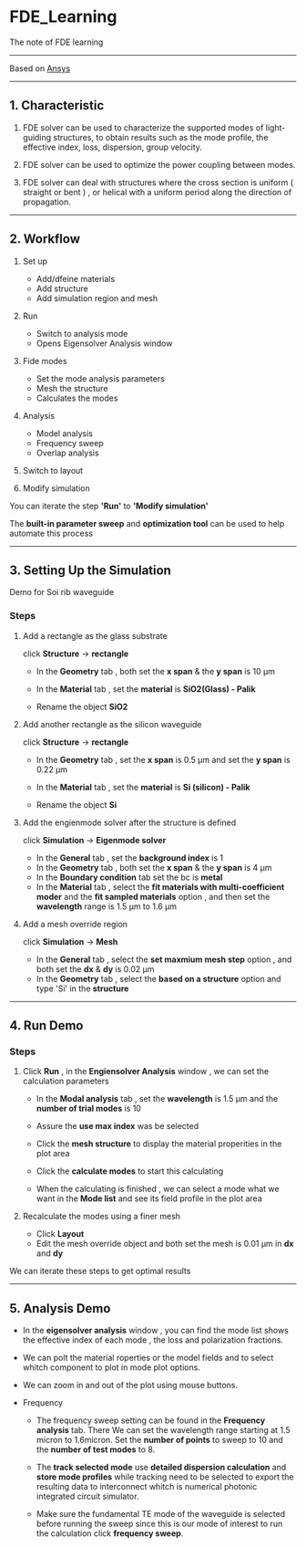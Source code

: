 # FDE_Learning

The note of FDE learning 
***
Based on [Ansys](https://courses.ansys.com/index.php/learning-track/ansys-lumerical-fde/ "Don't touch me !")
***

## 1. Characteristic

1. FDE solver can be used to characterize the supported modes of light-guiding structures, to obtain results such as the mode profile, the effective index, loss, dispersion, group velocity. 

2. FDE solver can be used to optimize the power coupling between modes. 

3. FDE solver can deal with structures where the cross section is uniform ( straight or bent ) , or helical with a uniform period along the direction of propagation. 

***

## 2. Workflow

 1. Set up

    - Add/dfeine materials
    - Add structure
    - Add simulation region and mesh

 2. Run

    - Switch to analysis mode
    - Opens Eigensolver Analysis window

 3. Fide modes

    - Set the mode analysis parameters
    - Mesh the structure
    - Calculates the modes

 4. Analysis

    - Model analysis
    - Frequency sweep
    - Overlap analysis

 5. Switch to layout

 6. Modify simulation

You can iterate the step **'Run'** to **'Modify simulation'**

The **built-in parameter sweep** and **optimization tool** can be used to help automate this process
***

## 3. Setting Up the Simulation

Demo for Soi rib waveguide

### Steps

1. Add a rectangle as the glass substrate

   click **Structure** -> **rectangle**

   - In the **Geometry** tab , both set the **x span** & the **y span** is 10 μm

   - In the **Material** tab , set the **material** is **SiO2(Glass) - Palik**

   - Rename the object **SiO2**

2. Add another rectangle as the silicon waveguide

   click **Structure** -> **rectangle**

   - In the **Geometry** tab , set the **x span** is 0.5 μm and set the **y span** is 0.22 μm

   - In the **Material** tab , set the **material** is **Si (silicon) - Palik**

   - Rename the object **Si**

3. Add the engienmode solver after the structure is defined

   click **Simulation** -> **Eigenmode solver**

   - In the **General** tab , set the **background index** is 1
   - In the **Geometry** tab , both set the **x span** & the **y span** is 4 μm
   - In the **Boundary condition** tab set the bc is **metal**
   - In the **Material** tab , select the **fit materials with multi-coefficient moder** and the **fit sampled materials** option , and then set the **wavelength** range is 1.5 μm to 1.6 μm

4. Add a mesh override region

   click **Simulation** -> **Mesh**

   - In the **General** tab , select the **set maxmium mesh step** option , and both set the **dx** & **dy** is 0.02 μm
   - In the **Geometry** tab , select the **based on a structure** option and type 'Si' in the **structure**

***

## 4. Run Demo

### Steps

1. Click **Run** , in the **Engiensolver Analysis** window , we can set the calculation parameters

   - In the **Modal analysis** tab , set the **wavelength** is 1.5 μm and the **number of trial modes** is 10
   - Assure the **use max index** was be selected
   - Click the **mesh structure** to display the material properities in the plot area
   - Click the **calculate modes** to start this calculating

   - When the calculating is finished , we can select a mode what we want in the **Mode list** and see its field profile in the plot area

2. Recalculate the modes using a finer mesh

   - Click **Layout**
   - Edit the mesh override object and both set the mesh is 0.01 μm in **dx** and **dy**

We can iterate these steps to get optimal results
***

## 5. Analysis Demo

- In the **eigensolver analysis** window , you can find the mode list shows the effective index of each mode , the loss and polarization fractions.

- We can polt the material roperties or the model fields and to select whitch component to plot in mode plot options.

- We can zoom in and out of the plot using mouse buttons.

- Frequency

   - The frequency sweep setting can be found in the **Frequency analysis** tab. There We can set the wavelength range starting at 1.5 micron to 1.6micron. Set the **number of points** to sweep to 10 and the **number of test modes** to 8.

   - The **track selected mode** use **detailed dispersion calculation** and **store mode profiles** while tracking need to be selected to export the resulting data to interconnect whitch is numerical photonic integrated circuit simulator.

   - Make sure the fundamental TE mode of the waveguide is selected before running the sweep since this is our mode of interest to run the calculation click **frequency sweep**.